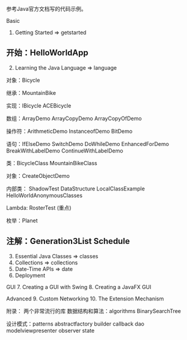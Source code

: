 参考Java官方文档写的代码示例。

Basic
1. Getting Started   => getstarted

开始：HelloWorldApp
------------------

2. Learning the Java Language => language

对象：Bicycle

继承：MountainBike

实现：IBicycle
ACEBicycle

数组：ArrayDemo
ArrayCopyDemo
ArrayCopyOfDemo

操作符：ArithmeticDemo
InstanceofDemo
BitDemo

语句：IfElseDemo
SwitchDemo
DoWhileDemo
EnhancedForDemo
BreakWithLabelDemo
ContinueWithLabelDemo

类：BicycleClass
MountainBikeClass

对象：CreateObjectDemo

内部类：
ShadowTest
DataStructure
LocalClassExample
HelloWorldAnonymousClasses

Lambda: RosterTest (重点)

枚举：Planet

注解：Generation3List
Schedule
--------

3. Essential Java Classes   => classes
4. Collections  => collections
5. Date-Time APIs   => date
6. Deployment

GUI
7. Creating a GUI with Swing
8. Creating a JavaFX GUI

Advanced
9. Custom Networking
10. The Extension Mechanism

附录：
两个非常流行的库
数据结构和算法：algorithms
BinarySearchTree


设计模式：patterns
abstractfactory
builder
callback
dao
modelviewpresenter
observer
state
